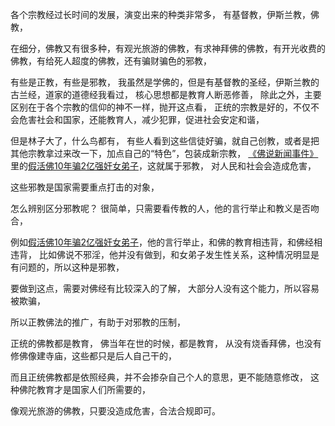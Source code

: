 各个宗教经过长时间的发展，演变出来的种类非常多，
有基督教，伊斯兰教，佛教，

在细分，佛教又有很多种，有观光旅游的佛教，有求神拜佛的佛教，有开光收费的佛教，有给死人超度的佛教，还有骗财骗色的邪教，

有些是正教，有些是邪教，
我虽然是学佛的，但是有基督教的圣经，伊斯兰教的古兰经，道家的道德经我看过，
核心思想都是教育人断恶修善，
除此之外，主要区别在于各个宗教的信仰的神不一样，抛开这点看，
正统的宗教是好的，不仅不会危害社会和国家，还能教育人，减少犯罪，促进社会安定和谐，

但是林子大了，什么鸟都有，
有些人看到这些信徒好骗，就自己创教，或者是把其他宗教拿过来改一下，加点自己的“特色”，包装成新宗教，
[《佛说新闻事件》](https://www.kancloud.cn/luojiangtao/foshuoxinwen)里的[假活佛10年骗2亿强奸女弟子](https://www.kancloud.cn/luojiangtao/foshuoxinwen/2646220)，这就属于邪教，
对人民和社会会造成危害，

这些邪教是国家需要重点打击的对象，

怎么辨别区分邪教呢？
很简单，只需要看传教的人，他的言行举止和教义是否吻合，

例如[假活佛10年骗2亿强奸女弟子](https://www.kancloud.cn/luojiangtao/foshuoxinwen/2646220)，他的言行举止，和佛的教育相违背，和佛经相违背，
比如佛说不邪淫，他并没有做到，和女弟子发生性关系，这种情况明显是有问题的，所以这种是邪教，

要做到这点，需要对佛经有比较深入的了解，
大部分人没有这个能力，所以容易被欺骗，

所以正教佛法的推广，有助于对邪教的压制，

正统的佛教都是教育，
佛当年在世的时候，都是教育，
从没有烧香拜佛，也没有修佛像建寺庙，这些都只是后人自己干的，

而且正统佛教都是依照经典，并不会掺杂自己个人的意思，更不能随意修改，
这种佛陀教育才是国家人们所需要的，

像观光旅游的佛教，只要没造成危害，合法合规即可。


